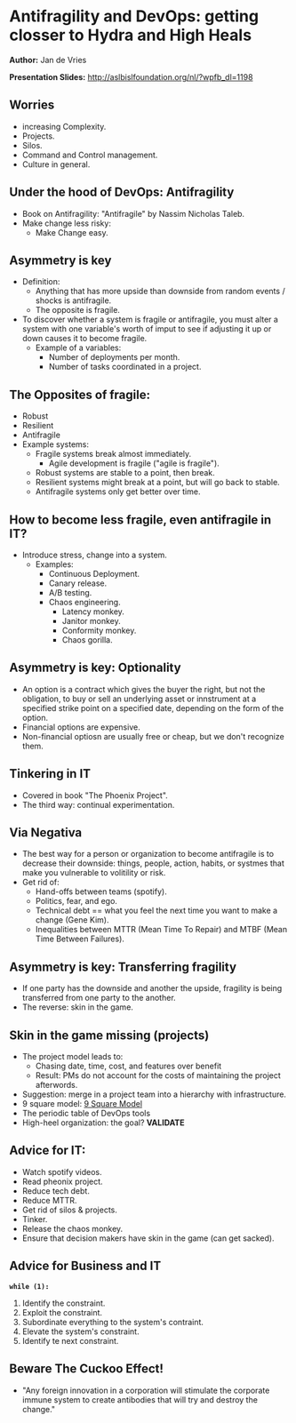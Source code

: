 # Antifragility and DevOps: getting closser to Hydra and High Heals
**Author:** Jan de Vries

**Presentation Slides:** <http://aslbislfoundation.org/nl/?wpfb_dl=1198>

## Worries
 * increasing Complexity.
 * Projects.
 * Silos.
 * Command and Control management.
 * Culture in general.

## Under the hood of DevOps: Antifragility
 * Book on Antifragility: "Antifragile" by Nassim Nicholas Taleb.
 * Make change less risky:
   - Make Change easy.

## Asymmetry is key
 * Definition:
   - Anything that has more upside than downside from random events / shocks is antifragile.
   - The opposite is fragile.
 * To discover whether a system is fragile or antifragile, you must alter a system with one variable's worth of imput to see if adjusting it up or down causes it to become fragile.
   - Example of a variables:
     + Number of deployments per month.
     + Number of tasks coordinated in a project.

## The Opposites of fragile:
 * Robust
 * Resilient
 * Antifragile
 * Example systems:
   - Fragile systems break almost immediately.
     + Agile development is fragile ("agile is fragile").
   - Robust systems are stable to a point, then break.
   - Resilient systems might break at a point, but will go back to stable.
   - Antifragile systems only get better over time.

## How to become less fragile, even antifragile in IT?
 * Introduce stress, change into a system.
   - Examples: 
     + Continuous Deployment.
     + Canary release.
     + A/B testing.
     + Chaos engineering.
       * Latency monkey.
       * Janitor monkey.
       * Conformity monkey.
       * Chaos gorilla.

## Asymmetry is key: Optionality
 * An option is a contract which gives the buyer the right, but not the obligation, to buy or sell an underlying asset or innstrument at a specified strike point on a specified date, depending on the form of the option.
 * Financial options are expensive.
 * Non-financial optiosn are usually free or cheap, but we don't recognize them.

## Tinkering in IT
 * Covered in book "The Phoenix Project".
 * The third way: continual experimentation.

## Via Negativa
 * The best way for a person or organization to become antifragile is to decrease their downside: things, people, action, habits, or systmes that make you vulnerable to volitility or risk.
 * Get rid of:
   - Hand-offs between teams (spotify).
   - Politics, fear, and ego.
   - Technical debt == what you feel the next time you want to make a change (Gene Kim).
   - Inequalities between MTTR (Mean Time To Repair) and MTBF (Mean Time Between Failures).
 
## Asymmetry is key: Transferring fragility
 * If one party has the downside and another the upside, fragility is being transferred from one party to the another.
 * The reverse: skin in the game.

## Skin in the game missing (projects)
 * The project model leads to:
   - Chasing date, time, cost, and features over benefit
   - Result: PMs do not account for the costs of maintaining the project afterwords.
 * Suggestion: merge in a project team into a hierarchy with infrastructure.
 * 9 square model:
   [9 Square Model](9_square_model.png)
 * The periodic table of DevOps tools
 * High-heel organization: the goal? **VALIDATE**


## Advice for IT:
 * Watch spotify videos.
 * Read pheonix project.
 * Reduce tech debt.
 * Reduce MTTR.
 * Get rid of silos & projects.
 * Tinker.
 * Release the chaos monkey.
 * Ensure that decision makers have skin in the game (can get sacked).
 
## Advice for Business and IT
**`while (1):`**
 1. Identify the constraint.
 2. Exploit the constraint.
 3. Subordinate everything to the system's contraint.
 4. Elevate the system's constraint.
 5. Identify te next constraint.

## Beware The Cuckoo Effect!
 * "Any foreign innovation in a corporation will stimulate the corporate immune system to create antibodies that will try and destroy the change."
